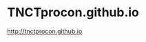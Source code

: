 TNCTprocon.github.io
====================

<a href="http://tnctprocon.github.io" target="_blank">http://tnctprocon.github.io</a>
